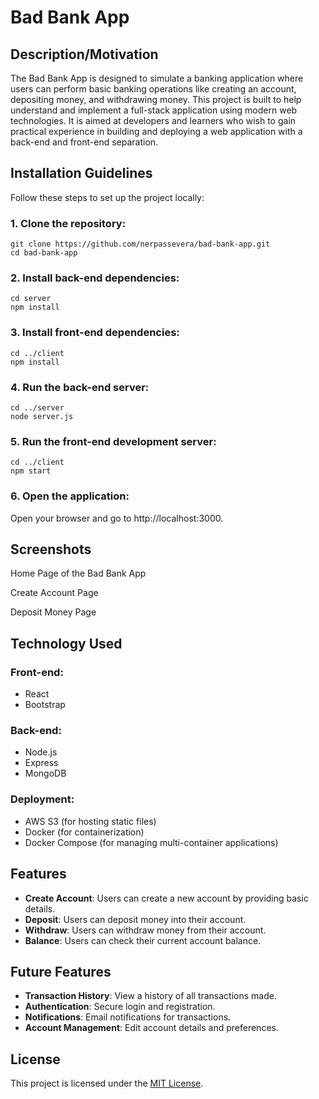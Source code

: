 # Bad Bank App

## Description/Motivation
The Bad Bank App is designed to simulate a banking application where users can perform basic banking operations like creating an account, depositing money, and withdrawing money. This project is built to help understand and implement a full-stack application using modern web technologies. It is aimed at developers and learners who wish to gain practical experience in building and deploying a web application with a back-end and front-end separation.

## Installation Guidelines
Follow these steps to set up the project locally:

### 1. Clone the repository:
```
git clone https://github.com/nerpassevera/bad-bank-app.git
cd bad-bank-app
```
### 2. Install back-end dependencies:
```
cd server
npm install
```
### 3. Install front-end dependencies:

```
cd ../client
npm install
```
### 4. Run the back-end server:
```
cd ../server
node server.js
```
### 5. Run the front-end development server:
```
cd ../client
npm start
```
### 6. Open the application:
Open your browser and go to http://localhost:3000.

## Screenshots

Home Page of the Bad Bank App


Create Account Page


Deposit Money Page

## Technology Used

### Front-end:
* React
* Bootstrap

### Back-end:
* Node.js
* Express
* MongoDB

### Deployment:

* AWS S3 (for hosting static files)
* Docker (for containerization)
* Docker Compose (for managing multi-container applications)

## Features
* __Create Account__: Users can create a new account by providing basic details.
* __Deposit__: Users can deposit money into their account.
* __Withdraw__: Users can withdraw money from their account.
* __Balance__: Users can check their current account balance.

## Future Features
* __Transaction History__: View a history of all transactions made.
* __Authentication__: Secure login and registration.
* __Notifications__: Email notifications for transactions.
* __Account Management__: Edit account details and preferences.

## License
This project is licensed under the [MIT License](./license). 